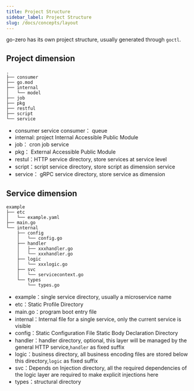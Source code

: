```yaml
---
title: Project Structure
sidebar_label: Project Structure
slug: /docs/concepts/layout
---
```


go-zero has its own project structure, usually generated through `goctl`.

## Project dimension

```text
.
├── consumer
├── go.mod
├── internal
│   └── model
├── job
├── pkg
├── restful
├── script
└── service
```

- consumer service consumer： queue
- internal: project Internal Accessible Public Module
- job： cron job service
- pkg： External Accessible Public Module
- restul：HTTP service directory, store services at service level
- script：script service directory, store script as dimension service
- service： gRPC service directory, store service as dimension

## Service dimension

```text
example
├── etc
│   └── example.yaml
├── main.go
└── internal
    ├── config
    │   └── config.go
    ├── handler
    │   ├── xxxhandler.go
    │   └── xxxhandler.go
    ├── logic
    │   └── xxxlogic.go
    ├── svc
    │   └── servicecontext.go
    └── types
        └── types.go
```

- example：single service directory, usually a microservice name
- etc：Static Profile Directory
- main.go：program boot entry file
- internal：Internal file for a single service, only the current service is visible
- config：Static Configuration File Static Body Declaration Directory
- handler：handler directory, optional, this layer will be managed by the general HTTP service,`handler` as fixed suffix
- logic：business directory, all business encoding files are stored below this directory,`logic` as fixed suffix
- svc：Depends on Injection directory, all the required dependencies of the logic layer are required to make explicit injections here
- types：structural directory
